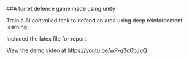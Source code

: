 ##A turret defence game made using unity

Train a AI controlled tank to defend an area using deep reinforcement 
learning

Included the latex file for report

View the demo video at https://youtu.be/wP-q3d0bJgQ
